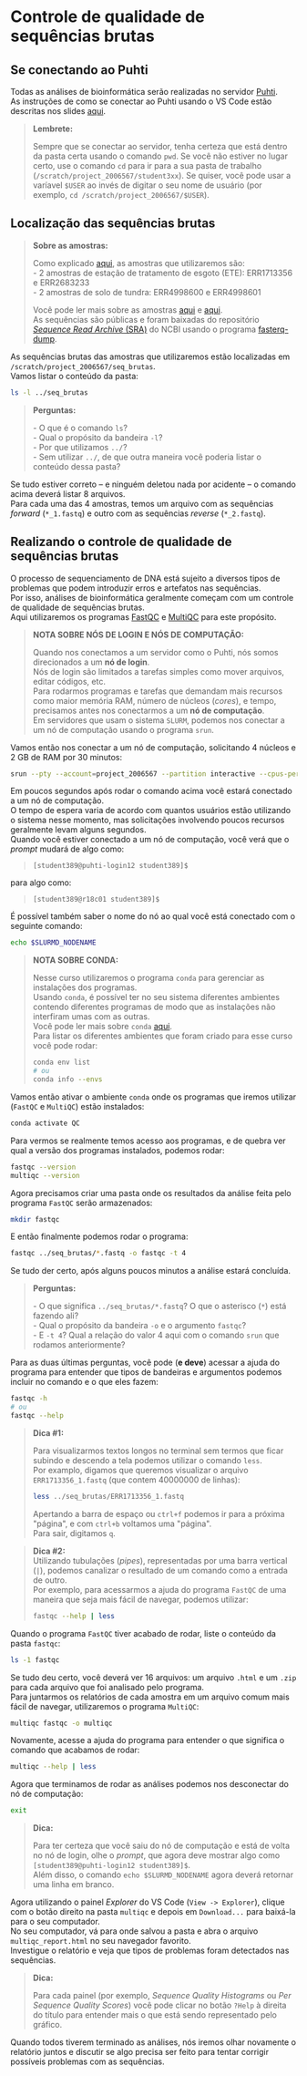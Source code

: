 # Controle de qualidade de sequências brutas

## Se conectando ao Puhti

Todas as análises de bioinformática serão realizadas no servidor [Puhti](https://puhti.csc.fi).  
As instruções de como se conectar ao Puhti usando o VS Code estão descritas nos slides [aqui](apanhado-geral-e-info-praticas.pdf).  

> **Lembrete:**  
> 
> Sempre que se conectar ao servidor, tenha certeza que está dentro da pasta certa usando o comando `pwd`. Se você não estiver no lugar certo, use o comando `cd` para ir para a sua pasta de trabalho (`/scratch/project_2006567/student3xx`). Se quiser, você pode usar a varíavel `$USER` ao invés de digitar o seu nome de usuário (por exemplo, `cd /scratch/project_2006567/$USER`).  

## Localização das sequências brutas

> **Sobre as amostras:**  
> 
> Como explicado [aqui](apanhado-geral-e-info-praticas.pdf), as amostras que utilizaremos são:  
> \- 2 amostras de estação de tratamento de esgoto (ETE): ERR1713356 e ERR2683233  
> \- 2 amostras de solo de tundra: ERR4998600 e ERR4998601  
> 
> Você pode ler mais sobre as amostras [aqui](https://www.nature.com/articles/s41467-019-08853-3) e [aqui](https://environmentalmicrobiome.biomedcentral.com/articles/10.1186/s40793-022-00424-2).  
> As sequências são públicas e foram baixadas do repositório [*Sequence Read Archive* (SRA)](https://www.ncbi.nlm.nih.gov/sra) do NCBI usando o programa [fasterq-dump](https://github.com/ncbi/sra-tools).  

As sequências brutas das amostras que utilizaremos estão localizadas em `/scratch/project_2006567/seq_brutas`.  
Vamos listar o conteúdo da pasta:  

```bash
ls -l ../seq_brutas
```

> **Perguntas:**  
> 
> \- O que é o comando `ls`?  
> \- Qual o propósito da bandeira `-l`?  
> \- Por que utilizamos `../`?  
> \- Sem utilizar `../`, de que outra maneira você poderia listar o conteúdo dessa pasta?

Se tudo estiver correto – e ninguém deletou nada por acidente – o comando acima deverá listar 8 arquivos.  
Para cada uma das 4 amostras, temos um arquivo com as sequências *forward* (`*_1.fastq`) e outro com as sequências *reverse* (`*_2.fastq`).  

## Realizando o controle de qualidade de sequências brutas
O processo de sequenciamento de DNA está sujeito a diversos tipos de problemas que podem introduzir erros e artefatos nas sequências.  
Por isso, análises de bioinformática geralmente começam com um controle de qualidade de sequências brutas.  
Aqui utilizaremos os programas [FastQC](https://www.bioinformatics.babraham.ac.uk/projects/fastqc) e [MultiQC](https://multiqc.info) para este propósito.  

> **NOTA SOBRE NÓS DE LOGIN E NÓS DE COMPUTAÇÃO:**  
>
> Quando nos conectamos a um servidor como o Puhti, nós somos direcionados a um **nó de login**.  
> Nós de login são limitados a tarefas simples como mover arquivos, editar códigos, etc.  
> Para rodarmos programas e tarefas que demandam mais recursos como maior memória RAM, número de núcleos (*cores*), e tempo, precisamos antes nos conectarmos a um **nó de computação**.  
> Em servidores que usam o sistema `SLURM`, podemos nos conectar a um nó de computação usando o programa `srun`.  

Vamos então nos conectar a um nó de computação, solicitando 4 núcleos e 2 GB de RAM por 30 minutos:  

```bash
srun --pty --account=project_2006567 --partition interactive --cpus-per-task=4 --mem 2000 --time 00:30:00 bash
```

Em poucos segundos após rodar o comando acima você estará conectado a um nó de computação.  
O tempo de espera varia de acordo com quantos usuários estão utilizando o sistema nesse momento, mas solicitações involvendo poucos recursos geralmente levam alguns segundos.   
Quando você estiver conectado a um nó de computação, você verá que o *prompt* mudará de algo como:  
> `[student389@puhti-login12 student389]$`  

para algo como:  

> `[student389@r18c01 student389]$`  

É possível também saber o nome do nó ao qual você está conectado com o seguinte comando:  

```bash
echo $SLURMD_NODENAME
```

> **NOTA SOBRE CONDA:**  
> 
> Nesse curso utilizaremos o programa `conda` para gerenciar as instalações dos programas.  
> Usando `conda`, é possível ter no seu sistema diferentes ambientes contendo diferentes programas de modo que as instalações não interfiram umas com as outras.  
> Você pode ler mais sobre `conda` [aqui](https://docs.conda.io/en/latest/).  
> Para listar os diferentes ambientes que foram criado para esse curso você pode rodar:  
> 
> ```bash
> conda env list 
> # ou
> conda info --envs
> ```

Vamos então ativar o ambiente `conda` onde os programas que iremos utilizar (`FastQC` e `MultiQC`) estão instalados:  

```bash
conda activate QC
```

Para vermos se realmente temos acesso aos programas, e de quebra ver qual a versão dos programas instalados, podemos rodar:  

```bash
fastqc --version
multiqc --version
```

Agora precisamos criar uma pasta onde os resultados da análise feita pelo programa `FastQC` serão armazenados:  

```bash
mkdir fastqc
```

E então finalmente podemos rodar o programa:  

```bash
fastqc ../seq_brutas/*.fastq -o fastqc -t 4
```

Se tudo der certo, após alguns poucos minutos a análise estará concluída.  

> **Perguntas:**  
> 
> \- O que significa `../seq_brutas/*.fastq`? O que o asterisco (`*`) está fazendo ali?  
> \- Qual o propósito da bandeira `-o` e o argumento `fastqc`?  
> \- E `-t 4`?  Qual a relação do valor 4 aqui com o comando `srun` que rodamos anteriormente?

Para as duas últimas perguntas, você pode (**e deve**) acessar a ajuda do programa para entender que tipos de bandeiras e argumentos podemos incluir no comando e o que eles fazem:  

```bash
fastqc -h
# ou
fastqc --help
```

> **Dica #1:**  
> 
> Para visualizarmos textos longos no terminal sem termos que ficar subindo e descendo a tela podemos utilizar o comando `less`.  
> Por examplo, digamos que queremos visualizar o arquivo `ERR1713356_1.fastq` (que contem 40000000 de linhas):  
> 
> ```bash
> less ../seq_brutas/ERR1713356_1.fastq
> ```
> 
> Apertando a barra de espaço ou `ctrl+f` podemos ir para a próxima "página", e com `ctrl+b` voltamos uma "página".  
> Para sair, digitamos `q`.  

> **Dica #2:**  
> Utilizando tubulações (*pipes*), representadas por uma barra vertical (`|`), podemos canalizar o resultado de um comando como a entrada de outro.  
> Por exemplo, para acessarmos a ajuda do programa `FastQC` de uma maneira que seja mais fácil de navegar, podemos utilizar:  
> 
> ```bash
> fastqc --help | less
> ```


Quando o programa `FastQC` tiver acabado de rodar, liste o conteúdo da pasta `fastqc`:  

```bash
ls -1 fastqc
```

Se tudo deu certo, você deverá ver 16 arquivos: um arquivo `.html` e um `.zip` para cada arquivo que foi analisado pelo programa.  
Para juntarmos os relatórios de cada amostra em um arquivo comum mais fácil de navegar, utilizaremos o programa `MultiQC`:  

```bash
multiqc fastqc -o multiqc
```

Novamente, acesse a ajuda do programa para entender o que significa o comando que acabamos de rodar:  

```bash
multiqc --help | less
```

Agora que terminamos de rodar as análises podemos nos desconectar do nó de computação:

```bash
exit
```

> **Dica:**  
> 
> Para ter certeza que você saiu do nó de computação e está de volta no nó de login, olhe o *prompt*, que agora deve mostrar algo como `[student389@puhti-login12 student389]$`.  
> Além disso, o comando `echo $SLURMD_NODENAME` agora deverá retornar uma linha em branco.  

Agora utilizando o painel *Explorer* do VS Code (`View -> Explorer`), clique com o botão direito na pasta `multiqc` e depois em `Download...` para baixá-la para o seu computador.  
No seu computador, vá para onde salvou a pasta e abra o arquivo `multiqc_report.html` no seu navegador favorito.  
Investigue o relatório e veja que tipos de problemas foram detectados nas sequências.  

> **Dica:** 
> 
> Para cada painel (por exemplo, *Sequence Quality Histograms* ou *Per Sequence Quality Scores*) você pode clicar no botão `?Help` à direita do título para entender mais o que está sendo representado pelo gráfico.  

Quando todos tiverem terminado as análises, nós iremos olhar novamente o relatório juntos e discutir se algo precisa ser feito para tentar corrigir possíveis problemas com as sequências.  
